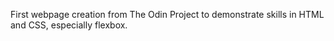 First webpage creation from The Odin Project to demonstrate skills in HTML and CSS, especially flexbox. 